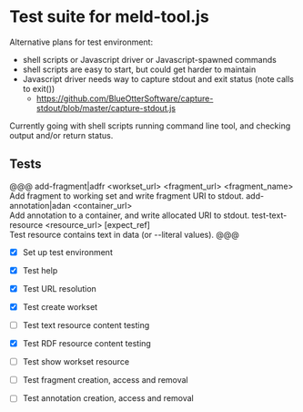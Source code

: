 # Test suite for meld-tool.js

Alternative plans for test environment: 

- shell scripts or Javascript driver or Javascript-spawned commands
- shell scripts are easy to start, but could get harder to maintain
- Javascript driver needs way to capture stdout and exit status (note calls to exit())
    - https://github.com/BlueOtterSoftware/capture-stdout/blob/master/capture-stdout.js

Currently going with shell scripts running command line tool, and checking output and/or return status.


## Tests

@@@
  add-fragment|adfr <workset_url> <fragment_url> <fragment_name>    
        Add fragment to working set and write fragment URI to stdout.
  add-annotation|adan <container_url> <target> <body> <motivation>  
        Add annotation to a container, and write allocated URI to stdout.
  test-text-resource <resource_url> [expect_ref]                    
        Test resource contains text in data (or --literal values).
@@@


- [x] Set up test environment
- [x] Test help
- [x] Test URL resolution
- [x] Test create workset
- [ ] Test text resource content testing
- [x] Test RDF resource content testing
- [ ] Test show workset resource
- [ ] Test fragment creation, access and removal
- [ ] Test annotation creation, access and removal

